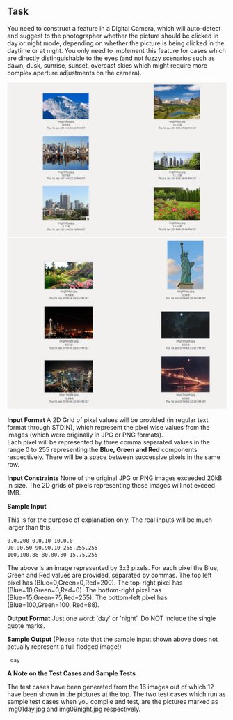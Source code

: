 ## Task
You need to construct a feature in a Digital Camera, which will auto-detect and suggest to the photographer whether the picture should be clicked in day or night mode, depending on whether the picture is being clicked in the daytime or at night. You only need to implement this feature for cases which are directly distinguishable to the eyes (and not fuzzy scenarios such as dawn, dusk, sunrise, sunset, overcast skies which might require more complex aperture adjustments on the camera).  

<img src="prob01.png" />

<img src="prob02.png" />

**Input Format**
A 2D Grid of pixel values will be provided (in regular text format through STDIN), which represent the pixel wise values from the images (which were originally in JPG or PNG formats).  
Each pixel will be represented by three comma separated values in the range 0 to 255 representing the **Blue, Green and Red** components respectively. There will be a space between successive pixels in the same row.  

**Input Constraints**
None of the original JPG or PNG images exceeded 20kB in size. The 2D grids of pixels representing these images will not exceed 1MB.  

**Sample Input**

This is for the purpose of explanation only. The real inputs will be much larger than this.  
```
0,0,200 0,0,10 10,0,0
90,90,50 90,90,10 255,255,255
100,100,88 80,80,80 15,75,255  
```
The above is an image represented by 3x3 pixels. For each pixel the Blue, Green and Red values are provided, separated by commas. The top left pixel has (Blue=0,Green=0,Red=200). The top-right pixel has (Blue=10,Green=0,Red=0). The bottom-right pixel has (Blue=15,Green=75,Red=255). The bottom-left pixel has (Blue=100,Green=100, Red=88).  

**Output Format**
Just one word: 'day' or 'night'. Do NOT include the single quote marks.  

**Sample Output** (Please note that the sample input shown above does not actually represent a full fledged image!)  
```
 day
 ```
**A Note on the Test Cases and Sample Tests**

The test cases have been generated from the 16 images out of which 12 have been shown in the pictures at the top. The two test cases which run as sample test cases when you compile and test, are the pictures marked as img01day.jpg and img09night.jpg respectively.
